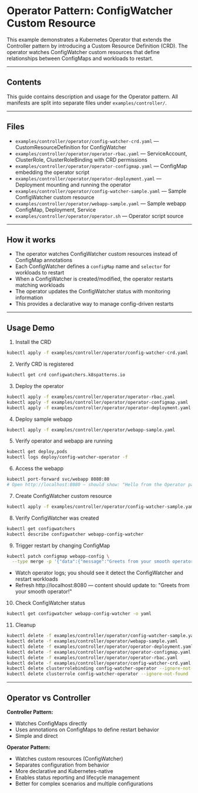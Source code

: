 # Operator Pattern: ConfigWatcher Custom Resource

This example demonstrates a Kubernetes Operator that extends the Controller pattern by introducing a Custom Resource Definition (CRD). The operator watches ConfigWatcher custom resources that define relationships between ConfigMaps and workloads to restart.

---

## Contents

This guide contains description and usage for the Operator pattern. All manifests are split into separate files under `examples/controller/`.

---

## Files

- `examples/controller/operator/config-watcher-crd.yaml` — CustomResourceDefinition for ConfigWatcher
- `examples/controller/operator/operator-rbac.yaml` — ServiceAccount, ClusterRole, ClusterRoleBinding with CRD permissions
- `examples/controller/operator/operator-configmap.yaml` — ConfigMap embedding the operator script
- `examples/controller/operator/operator-deployment.yaml` — Deployment mounting and running the operator
- `examples/controller/operator/config-watcher-sample.yaml` — Sample ConfigWatcher custom resource
- `examples/controller/operator/webapp-sample.yaml` — Sample webapp ConfigMap, Deployment, Service
- `examples/controller/operator/operator.sh` — Operator script source

---

## How it works

- The operator watches ConfigWatcher custom resources instead of ConfigMap annotations
- Each ConfigWatcher defines a `configMap` name and `selector` for workloads to restart
- When a ConfigWatcher is created/modified, the operator restarts matching workloads
- The operator updates the ConfigWatcher status with monitoring information
- This provides a declarative way to manage config-driven restarts

---

## Usage Demo

1. Install the CRD

```bash
kubectl apply -f examples/controller/operator/config-watcher-crd.yaml
```

2. Verify CRD is registered

```bash
kubectl get crd configwatchers.k8spatterns.io
```

3. Deploy the operator

```bash
kubectl apply -f examples/controller/operator/operator-rbac.yaml
kubectl apply -f examples/controller/operator/operator-configmap.yaml
kubectl apply -f examples/controller/operator/operator-deployment.yaml
```

4. Deploy sample webapp

```bash
kubectl apply -f examples/controller/operator/webapp-sample.yaml
```

5. Verify operator and webapp are running

```bash
kubectl get deploy,pods
kubectl logs deploy/config-watcher-operator -f
```

6. Access the webapp

```bash
kubectl port-forward svc/webapp 8080:80
# Open http://localhost:8080 — should show: "Hello from the Operator pattern!"
```

7. Create ConfigWatcher custom resource

```bash
kubectl apply -f examples/controller/operator/config-watcher-sample.yaml
```

8. Verify ConfigWatcher was created

```bash
kubectl get configwatchers
kubectl describe configwatcher webapp-config-watcher
```

9. Trigger restart by changing ConfigMap

```bash
kubectl patch configmap webapp-config \
  --type merge -p '{"data":{"message":"Greets from your smooth operator!"}}'
```

- Watch operator logs; you should see it detect the ConfigWatcher and restart workloads
- Refresh http://localhost:8080 — content should update to: "Greets from your smooth operator!"

10. Check ConfigWatcher status

```bash
kubectl get configwatcher webapp-config-watcher -o yaml
```

11. Cleanup

```bash
kubectl delete -f examples/controller/operator/config-watcher-sample.yaml
kubectl delete -f examples/controller/operator/webapp-sample.yaml
kubectl delete -f examples/controller/operator/operator-deployment.yaml
kubectl delete -f examples/controller/operator/operator-configmap.yaml
kubectl delete -f examples/controller/operator/operator-rbac.yaml
kubectl delete -f examples/controller/operator/config-watcher-crd.yaml
kubectl delete clusterrolebinding config-watcher-operator --ignore-not-found
kubectl delete clusterrole config-watcher-operator --ignore-not-found
```

---

## Operator vs Controller

**Controller Pattern:**
- Watches ConfigMaps directly
- Uses annotations on ConfigMaps to define restart behavior
- Simple and direct

**Operator Pattern:**
- Watches custom resources (ConfigWatcher)
- Separates configuration from behavior
- More declarative and Kubernetes-native
- Enables status reporting and lifecycle management
- Better for complex scenarios and multiple configurations

